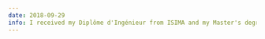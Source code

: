 ```yaml
---
date: 2018-09-29
info: I received my Diplôme d'Ingénieur from ISIMA and my Master's degree from UCA!
---
```

